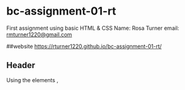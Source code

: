 # bc-assignment-01-rt

First assignment using basic HTML & CSS
Name: Rosa Turner
email: rmturner1220@gmail.com

##website
https://rturner1220.github.io/bc-assignment-01-rt/

Header
-------

Using the elements <head>, <title>, <ul>, <li>, <div> and adding CSS link.
<!-- CSS Style -->
Background-color : #1b8894;
Font-family : Arial, Helvetica, sans-serif;
Font-color : White
Display : inline - block

Body
----
Adding background picture and divided by 4 blocks:

* First block : picture is alignment to the left side and text to the right, background blue color.

* Second block : Picture is alignment to the right side and text to the left, backgroung blue color.

* Thrid block : picture is alignment to the left side and text to the right, background blue color.

* fourth block : is in vertical form with 
3 sections.

example